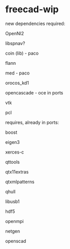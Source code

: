 # freecad-wip
new dependencies required:

OpenNI2

libspnav? 

coin (lib) - paco

flann

med - paco

orocos_kd1

opencascade - oce in ports

vtk

pcl

requires, already in ports:

boost

eigen3

xerces-c

qttools

qtx11extras

qtxmlpatterns

qhull

libusb1

hdf5

openmpi

netgen

openscad
